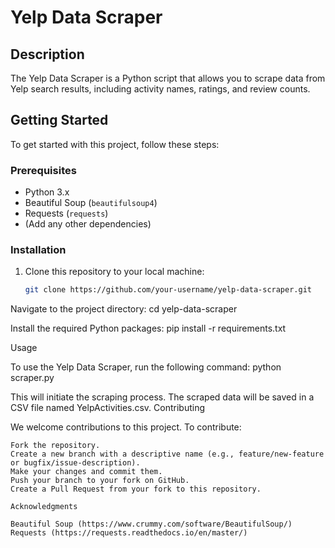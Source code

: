 # Yelp Data Scraper

## Description

The Yelp Data Scraper is a Python script that allows you to scrape data from Yelp search results, including activity names, ratings, and review counts.

## Getting Started

To get started with this project, follow these steps:

### Prerequisites

- Python 3.x
- Beautiful Soup (`beautifulsoup4`)
- Requests (`requests`)
- (Add any other dependencies)

### Installation

1. Clone this repository to your local machine:

   ```bash
   git clone https://github.com/your-username/yelp-data-scraper.git

Navigate to the project directory:
cd yelp-data-scraper

Install the required Python packages:
pip install -r requirements.txt

Usage

To use the Yelp Data Scraper, run the following command:
python scraper.py

This will initiate the scraping process. The scraped data will be saved in a CSV file named YelpActivities.csv.
Contributing

We welcome contributions to this project. To contribute:

    Fork the repository.
    Create a new branch with a descriptive name (e.g., feature/new-feature or bugfix/issue-description).
    Make your changes and commit them.
    Push your branch to your fork on GitHub.
    Create a Pull Request from your fork to this repository.

    Acknowledgments

    Beautiful Soup (https://www.crummy.com/software/BeautifulSoup/)
    Requests (https://requests.readthedocs.io/en/master/)
